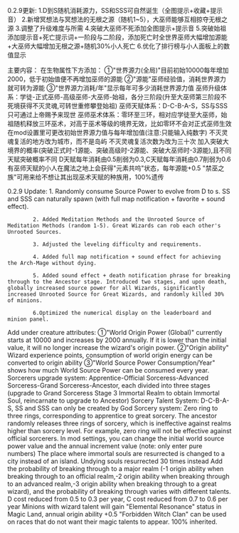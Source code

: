 0.2.9更新:
        1.D到S随机消耗源力，SS和SSS可自然诞生（全图提示+收藏+提示音）
        2.新增冥想法与冥想法的无根之源（随机1~5），大巫师能够互相掠夺无根之源
        3.调整了升级难度与所需
        4.突破大巫师不死添加全图提示+提示音
        5.突破始祖添加提示音+死亡提示词+一阶段与二阶段，添加死亡时全世界巫师大幅增加源能+大巫师大幅增加无根之源+随机30%小人死亡
        6.优化了排行榜与小人面板上的数值显示

主要内容：
    在生物属性下方添加：
    ①"世界源力(全局)"目前初始10000每年增加2000，低于初始值便不再增加巫师的源能
    ②"源能"巫师经验值，消耗世界源力就可转为源能
    ③"世界源力消耗/年"显示每年可多少消耗世界源力值
    巫师升级体系：学徒-正式巫师-高级巫师-大巫师-始祖，各分三阶段(升至大巫师第三阶段不死境获得不灭灵魂,可转世重修攀登始祖)
    巫师天赋体系：D-C-B-A-S，SS与SSS只可通过上帝赐予来现世
    巫师巫术体系：零环至三环，相对应学徒至大巫师，始祖随机释放三环巫术，对高于巫术等级的境界无效，比如零环不会对正式巫师生效
    在mod设置里可更改初始世界源力值与每年增加值(注意:只能输入纯数字)
    不灭灵魂复活的地方改为城市，而不是岛屿
    不灭灵魂复活次数为改为三十次
    加入突破大境界的概率(突破正式时-1源能、突破高级时-2源能、突破大巫师时-3源能),且不同天赋突破概率不同
    D天赋每年消耗由0.5削弱为0.3,C天赋每年消耗由0.7削弱为0.6
    有巫师天赋的小人在魔法之地上会获得"元素共呜"状态，每年源能+0.5
    "禁巫之族"可用来给不想让其出现巫术天赋的种族用，100%遗传

0.2.9 Update:
            1. Randomly consume Source Power to evolve from D to s. SS and SSS can naturally spawn (with full map notification + favorite + sound effect).

            2. Added Meditation Methods and the Unrooted Source of Meditation Methods (random 1-5). Great Wizards can rob each other's Unrooted Sources.

            3. Adjusted the leveling difficulty and requirements.

            4. Added full map notification + sound effect for achieving the Arch-Mage without dying.

            5. Added sound effect + death notification phrase for breaking through to the Ancestor stage. Introduced two stages, and upon death, globally increased source power for all Wizards, significantly increased Unrooted Source for Great Wizards, and randomly killed 30% of minions.

            6.Optimized the numerical display on the leaderboard and minion panel.

Add under creature attributes:
    ①"World Origin Power (Global)" currently starts at 10000 and increases by 2000 annually. If it is lower than the initial value, it will no longer increase the wizard's origin power.
    ②"Origin ability" Wizard experience points, consumption of world origin energy can be converted to origin ability
    ③"World Source Power Consumption/Year" shows how much World Source Power can be consumed every year.
    Sorcerers upgrade system: Apprentice-Official Sorceress-Advanced Sorceress-Grand Sorceress-Ancestor, each divided into three stages (upgrade to Grand Sorceress Stage 3 Immortal Realm to obtain Immortal Soul, reincarnate to upgrade to Ancestor)
    Sorcery Talent System: D-C-B-A-S, SS and SSS can only be created by God
    Sorcery system: Zero ring to three rings, corresponding to apprentice to great sorcery. The ancestor randomly releases three rings of sorcery, which is ineffective against realms higher than sorcery level. For example, zero ring will not be effective against official sorcerers.
    In mod settings, you can change the initial world source power value and the annual increment value (note: only enter pure numbers)
    The place where immortal souls are resurrected is changed to a city instead of an island.
    Undying souls resurrected 30 times instead
    Add the probability of breaking through to a major realm (-1 origin ability when breaking through to an official realm,-2 origin ability when breaking through to an advanced realm,-3 origin ability when breaking through to a great wizard), and the probability of breaking through varies with different talents.
    D cost reduced from 0.5 to 0.3 per year, C cost reduced from 0.7 to 0.6 per year
    Minions with wizard talent will gain "Elemental Resonance" status in Magic Land, annual origin ability +0.5
    "Forbidden Witch Clan" can be used on races that do not want their magic talents to appear. 100% inherited.
